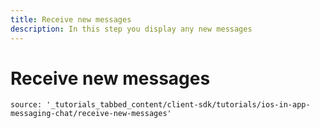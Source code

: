 ```yaml
---
title: Receive new messages
description: In this step you display any new messages
---
```


# Receive new messages

```tabbed_content
source: '_tutorials_tabbed_content/client-sdk/tutorials/ios-in-app-messaging-chat/receive-new-messages'
```
